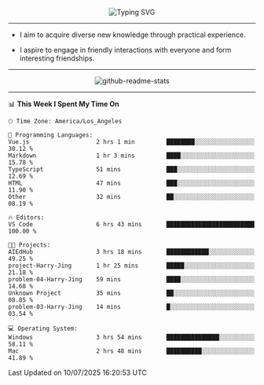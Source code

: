 <p align="center">
  <img src="https://readme-typing-svg.demolab.com?font=Fira+Code&weight=500&size=32&duration=2500&pause=1600&center=true&vCenter=true&random=false&width=1024&height=64&lines=Hi+there+%F0%9F%91%8B;I'm+delighted+you+could+make+it+here+%F0%9F%8E%89;I'm+Harry%2C+a+college+student+still+finding+my+way" alt="Typing SVG" />
</p>


---


- I aim to acquire diverse new knowledge through practical experience.

- I aspire to engage in friendly interactions with everyone and form interesting friendships.


---


<p align="center">
  <img src="https://github-readme-stats.vercel.app/api?username=Harry-Jing&show_icons=true" alt="github-readme-stats"/>
</p>


---

<!--START_SECTION:waka-->
📊 **This Week I Spent My Time On** 

```text
🕑︎ Time Zone: America/Los_Angeles

💬 Programming Languages: 
Vue.js                   2 hrs 1 min         ████████░░░░░░░░░░░░░░░░░   30.12 % 
Markdown                 1 hr 3 mins         ████░░░░░░░░░░░░░░░░░░░░░   15.78 % 
TypeScript               51 mins             ███░░░░░░░░░░░░░░░░░░░░░░   12.69 % 
HTML                     47 mins             ███░░░░░░░░░░░░░░░░░░░░░░   11.90 % 
Other                    32 mins             ██░░░░░░░░░░░░░░░░░░░░░░░   08.19 % 

🔥 Editors: 
VS Code                  6 hrs 43 mins       █████████████████████████   100.00 % 

🐱‍💻 Projects: 
AIEdHub                  3 hrs 18 mins       ████████████░░░░░░░░░░░░░   49.25 % 
project-Harry-Jing       1 hr 25 mins        █████░░░░░░░░░░░░░░░░░░░░   21.18 % 
problem-04-Harry-Jing    59 mins             ████░░░░░░░░░░░░░░░░░░░░░   14.68 % 
Unknown Project          35 mins             ██░░░░░░░░░░░░░░░░░░░░░░░   08.85 % 
problem-03-Harry-Jing    14 mins             █░░░░░░░░░░░░░░░░░░░░░░░░   03.54 % 

💻 Operating System: 
Windows                  3 hrs 54 mins       ███████████████░░░░░░░░░░   58.11 % 
Mac                      2 hrs 48 mins       ██████████░░░░░░░░░░░░░░░   41.89 % 
```


 Last Updated on 10/07/2025 16:20:53 UTC
<!--END_SECTION:waka-->
